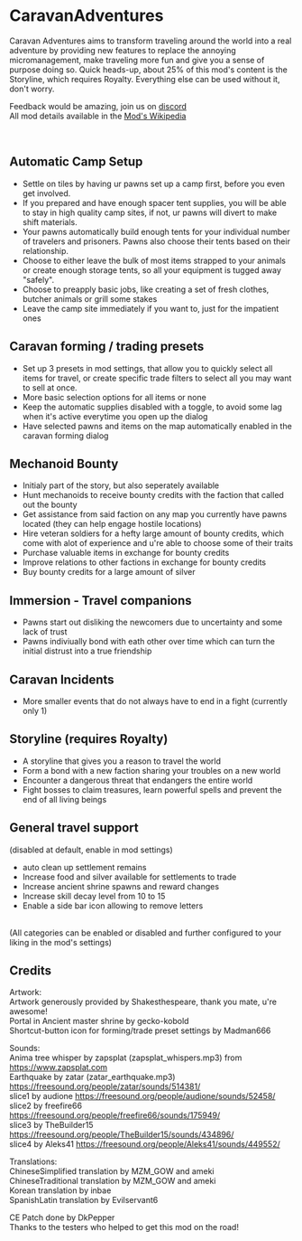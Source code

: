 # CaravanAdventures

Caravan Adventures aims to transform traveling around the world into a real adventure by providing new features to replace the annoying micromanagement, make traveling more fun and give you a sense of purpose doing so. Quick heads-up, about 25% of this mod's content is the Storyline, which requires Royalty. Everything else can be used without it, don't worry. 

Feedback would be amazing, join us on <a href="https://discord.gg/KwaRubs2kx">discord</a>  
All mod details available in the <a href="https://github.com/iforgotmysocks/CaravanAdventures/wiki">Mod's Wikipedia</a>

<br>

## Automatic Camp Setup
* Settle on tiles by having ur pawns set up a camp first, before you even get involved. 
* If you prepared and have enough spacer tent supplies, you will be able to stay in high quality camp sites, if not, ur pawns will divert to make shift materials.
* Your pawns automatically build enough tents for your individual number of travelers and prisoners. Pawns also choose their tents based on their relationship.
* Choose to either leave the bulk of most items strapped to your animals or create enough storage tents, so all your equipment is tugged away "safely".
* Choose to preapply basic jobs, like creating a set of fresh clothes, butcher animals or grill some stakes
* Leave the camp site immediately if you want to, just for the impatient ones

## Caravan forming / trading presets
* Set up 3 presets in mod settings, that allow you to quickly select all items for travel, or create specific trade filters to select all you may want to sell at once.
* More basic selection options for all items or none
* Keep the automatic supplies disabled with a toggle, to avoid some lag when it's active everytime you open up the dialog
* Have selected pawns and items on the map automatically enabled in the caravan forming dialog

## Mechanoid Bounty
* Initialy part of the story, but also seperately available
* Hunt mechanoids to receive bounty credits with the faction that called out the bounty
* Get assistance from said faction on any map you currently have pawns located (they can help engage hostile locations)
* Hire veteran soldiers for a hefty large amount of bounty credits, which come with alot of experience and u're able to choose some of their traits
* Purchase valuable items in exchange for bounty credits
* Improve relations to other factions in exchange for bounty credits
* Buy bounty credits for a large amount of silver

## Immersion - Travel companions
* Pawns start out disliking the newcomers due to uncertainty and some lack of trust
* Pawns indiviually bond with eath other over time which can turn the initial distrust into a true friendship

## Caravan Incidents
* More smaller events that do not always have to end in a fight (currently only 1)

## Storyline (requires Royalty)
* A storyline that gives you a reason to travel the world
* Form a bond with a new faction sharing your troubles on a new world
* Encounter a dangerous threat that endangers the entire world
* Fight bosses to claim treasures, learn powerful spells and prevent the end of all living beings

## General travel support
(disabled at default, enable in mod settings)  
* auto clean up settlement remains
* Increase food and silver available for settlements to trade
* Increase ancient shrine spawns and reward changes
* Increase skill decay level from 10 to 15
* Enable a side bar icon allowing to remove letters

<br>
(All categories can be enabled or disabled and further configured to your liking in the mod's settings)  


## Credits 

Artwork:  
Artwork generously provided by Shakesthespeare, thank you mate, u're awesome!  
Portal in Ancient master shrine by gecko-kobold  
Shortcut-button icon for forming/trade preset settings by Madman666  

Sounds:  
Anima tree whisper by zapsplat (zapsplat_whispers.mp3) from https://www.zapsplat.com  
Earthquake by zatar (zatar_earthquake.mp3) https://freesound.org/people/zatar/sounds/514381/  
slice1 by audione https://freesound.org/people/audione/sounds/52458/  
slice2 by freefire66 https://freesound.org/people/freefire66/sounds/175949/  
slice3 by TheBuilder15 https://freesound.org/people/TheBuilder15/sounds/434896/  
slice4 by Aleks41 https://freesound.org/people/Aleks41/sounds/449552/ 

Translations:  
ChineseSimplified translation by MZM_GOW and ameki  
ChineseTraditional translation by MZM_GOW and ameki  
Korean translation by inbae  
SpanishLatin translation by Evilservant6  

CE Patch done by DkPepper  
Thanks to the testers who helped to get this mod on the road!  